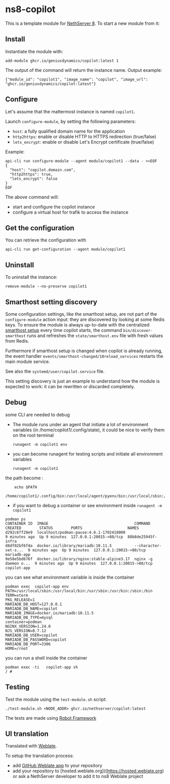 # ns8-copilot

This is a template module for [NethServer 8](https://github.com/NethServer/ns8-core).
To start a new module from it:


## Install

Instantiate the module with:

    add-module ghcr.io/geniusdynamics/copilot:latest 1

The output of the command will return the instance name.
Output example:

    {"module_id": "copilot1", "image_name": "copilot", "image_url": "ghcr.io/geniusdynamics/copilot:latest"}

## Configure

Let's assume that the mattermost instance is named `copilot1`.

Launch `configure-module`, by setting the following parameters:
- `host`: a fully qualified domain name for the application
- `http2https`: enable or disable HTTP to HTTPS redirection (true/false)
- `lets_encrypt`: enable or disable Let's Encrypt certificate (true/false)


Example:

```
api-cli run configure-module --agent module/copilot1 --data - <<EOF
{
  "host": "copilot.domain.com",
  "http2https": true,
  "lets_encrypt": false
}
EOF
```

The above command will:
- start and configure the copilot instance
- configure a virtual host for trafik to access the instance

## Get the configuration
You can retrieve the configuration with

```
api-cli run get-configuration --agent module/copilot1
```

## Uninstall

To uninstall the instance:

    remove-module --no-preserve copilot1

## Smarthost setting discovery

Some configuration settings, like the smarthost setup, are not part of the
`configure-module` action input: they are discovered by looking at some
Redis keys.  To ensure the module is always up-to-date with the
centralized [smarthost
setup](https://nethserver.github.io/ns8-core/core/smarthost/) every time
copilot starts, the command `bin/discover-smarthost` runs and refreshes
the `state/smarthost.env` file with fresh values from Redis.

Furthermore if smarthost setup is changed when copilot is already
running, the event handler `events/smarthost-changed/10reload_services`
restarts the main module service.

See also the `systemd/user/copilot.service` file.

This setting discovery is just an example to understand how the module is
expected to work: it can be rewritten or discarded completely.

## Debug

some CLI are needed to debug

- The module runs under an agent that initiate a lot of environment variables (in /home/copilot1/.config/state), it could be nice to verify them
on the root terminal

    `runagent -m copilot1 env`

- you can become runagent for testing scripts and initiate all environment variables
  
    `runagent -m copilot1`

 the path become : 
```
    echo $PATH
    /home/copilot1/.config/bin:/usr/local/agent/pyenv/bin:/usr/local/sbin:/usr/local/bin:/usr/sbin:/usr/bin:/usr/
```

- if you want to debug a container or see environment inside
 `runagent -m copilot1`
 ```
podman ps
CONTAINER ID  IMAGE                                      COMMAND               CREATED        STATUS        PORTS                    NAMES
d292c6ff28e9  localhost/podman-pause:4.6.1-1702418000                          9 minutes ago  Up 9 minutes  127.0.0.1:20015->80/tcp  80b8de25945f-infra
d8df02bf6f4a  docker.io/library/mariadb:10.11.5          --character-set-s...  9 minutes ago  Up 9 minutes  127.0.0.1:20015->80/tcp  mariadb-app
9e58e5bd676f  docker.io/library/nginx:stable-alpine3.17  nginx -g daemon o...  9 minutes ago  Up 9 minutes  127.0.0.1:20015->80/tcp  copilot-app
```

you can see what environment variable is inside the container
```
podman exec  copilot-app env
PATH=/usr/local/sbin:/usr/local/bin:/usr/sbin:/usr/bin:/sbin:/bin
TERM=xterm
PKG_RELEASE=1
MARIADB_DB_HOST=127.0.0.1
MARIADB_DB_NAME=copilot
MARIADB_IMAGE=docker.io/mariadb:10.11.5
MARIADB_DB_TYPE=mysql
container=podman
NGINX_VERSION=1.24.0
NJS_VERSION=0.7.12
MARIADB_DB_USER=copilot
MARIADB_DB_PASSWORD=copilot
MARIADB_DB_PORT=3306
HOME=/root
```

you can run a shell inside the container

```
podman exec -ti   copilot-app sh
/ # 
```
## Testing

Test the module using the `test-module.sh` script:


    ./test-module.sh <NODE_ADDR> ghcr.io/nethserver/copilot:latest

The tests are made using [Robot Framework](https://robotframework.org/)

## UI translation

Translated with [Weblate](https://hosted.weblate.org/projects/ns8/).

To setup the translation process:

- add [GitHub Weblate app](https://docs.weblate.org/en/latest/admin/continuous.html#github-setup) to your repository
- add your repository to [hosted.weblate.org]((https://hosted.weblate.org) or ask a NethServer developer to add it to ns8 Weblate project
